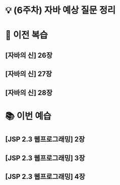 # 💡 (6주차) 자바 예상 질문 정리

# 📜 이전 복습

## [자바의 신] 26장

## [자바의 신] 27장

## [자바의 신] 28장

# 📚 이번 예습

## [JSP 2.3 웹프로그래밍] 2장

## [JSP 2.3 웹프로그래밍] 3장

## [JSP 2.3 웹프로그래밍] 4장
